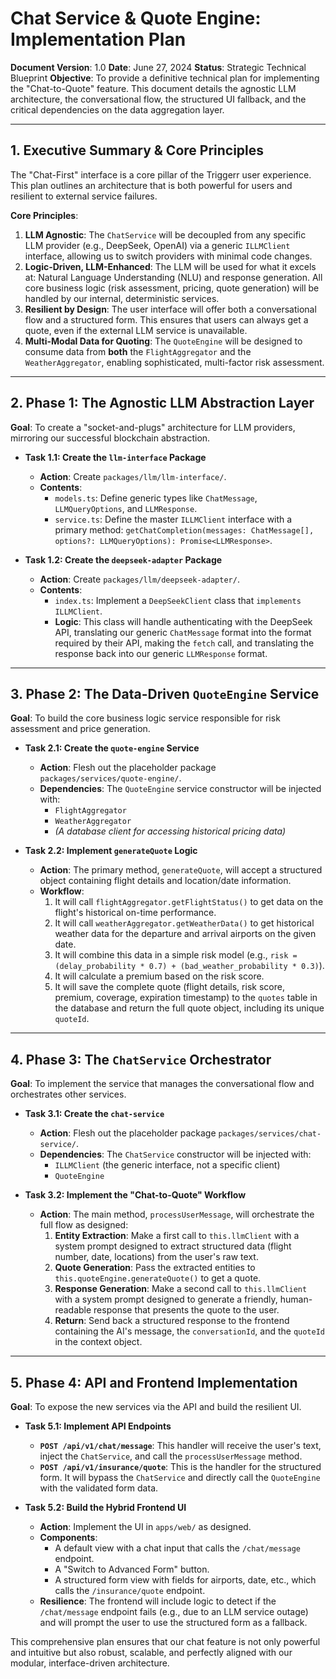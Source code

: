 # Chat Service & Quote Engine: Implementation Plan

**Document Version**: 1.0
**Date**: June 27, 2024
**Status**: Strategic Technical Blueprint
**Objective**: To provide a definitive technical plan for implementing the "Chat-to-Quote" feature. This document details the agnostic LLM architecture, the conversational flow, the structured UI fallback, and the critical dependencies on the data aggregation layer.

---

## 1. **Executive Summary & Core Principles**

The "Chat-First" interface is a core pillar of the Triggerr user experience. This plan outlines an architecture that is both powerful for users and resilient to external service failures.

**Core Principles**:
1.  **LLM Agnostic**: The `ChatService` will be decoupled from any specific LLM provider (e.g., DeepSeek, OpenAI) via a generic `ILLMClient` interface, allowing us to switch providers with minimal code changes.
2.  **Logic-Driven, LLM-Enhanced**: The LLM will be used for what it excels at: Natural Language Understanding (NLU) and response generation. All core business logic (risk assessment, pricing, quote generation) will be handled by our internal, deterministic services.
3.  **Resilient by Design**: The user interface will offer both a conversational flow and a structured form. This ensures that users can always get a quote, even if the external LLM service is unavailable.
4.  **Multi-Modal Data for Quoting**: The `QuoteEngine` will be designed to consume data from **both** the `FlightAggregator` and the `WeatherAggregator`, enabling sophisticated, multi-factor risk assessment.

---

## 2. **Phase 1: The Agnostic LLM Abstraction Layer**
**Goal**: To create a "socket-and-plugs" architecture for LLM providers, mirroring our successful blockchain abstraction.

*   **Task 1.1: Create the `llm-interface` Package**
    *   **Action**: Create `packages/llm/llm-interface/`.
    *   **Contents**:
        *   `models.ts`: Define generic types like `ChatMessage`, `LLMQueryOptions`, and `LLMResponse`.
        *   `service.ts`: Define the master `ILLMClient` interface with a primary method: `getChatCompletion(messages: ChatMessage[], options?: LLMQueryOptions): Promise<LLMResponse>`.

*   **Task 1.2: Create the `deepseek-adapter` Package**
    *   **Action**: Create `packages/llm/deepseek-adapter/`.
    *   **Contents**:
        *   `index.ts`: Implement a `DeepSeekClient` class that `implements ILLMClient`.
        *   **Logic**: This class will handle authenticating with the DeepSeek API, translating our generic `ChatMessage` format into the format required by their API, making the `fetch` call, and translating the response back into our generic `LLMResponse` format.

---

## 3. **Phase 2: The Data-Driven `QuoteEngine` Service**
**Goal**: To build the core business logic service responsible for risk assessment and price generation.

*   **Task 2.1: Create the `quote-engine` Service**
    *   **Action**: Flesh out the placeholder package `packages/services/quote-engine/`.
    *   **Dependencies**: The `QuoteEngine` service constructor will be injected with:
        *   `FlightAggregator`
        *   `WeatherAggregator`
        *   *(A database client for accessing historical pricing data)*

*   **Task 2.2: Implement `generateQuote` Logic**
    *   **Action**: The primary method, `generateQuote`, will accept a structured object containing flight details and location/date information.
    *   **Workflow**:
        1.  It will call `flightAggregator.getFlightStatus()` to get data on the flight's historical on-time performance.
        2.  It will call `weatherAggregator.getWeatherData()` to get historical weather data for the departure and arrival airports on the given date.
        3.  It will combine this data in a simple risk model (e.g., `risk = (delay_probability * 0.7) + (bad_weather_probability * 0.3)`).
        4.  It will calculate a premium based on the risk score.
        5.  It will save the complete quote (flight details, risk score, premium, coverage, expiration timestamp) to the `quotes` table in the database and return the full quote object, including its unique `quoteId`.

---

## 4. **Phase 3: The `ChatService` Orchestrator**
**Goal**: To implement the service that manages the conversational flow and orchestrates other services.

*   **Task 3.1: Create the `chat-service`**
    *   **Action**: Flesh out the placeholder package `packages/services/chat-service/`.
    *   **Dependencies**: The `ChatService` constructor will be injected with:
        *   `ILLMClient` (the generic interface, not a specific client)
        *   `QuoteEngine`

*   **Task 3.2: Implement the "Chat-to-Quote" Workflow**
    *   **Action**: The main method, `processUserMessage`, will orchestrate the full flow as designed:
        1.  **Entity Extraction**: Make a first call to `this.llmClient` with a system prompt designed to extract structured data (flight number, date, locations) from the user's raw text.
        2.  **Quote Generation**: Pass the extracted entities to `this.quoteEngine.generateQuote()` to get a quote.
        3.  **Response Generation**: Make a second call to `this.llmClient` with a system prompt designed to generate a friendly, human-readable response that presents the quote to the user.
        4.  **Return**: Send back a structured response to the frontend containing the AI's message, the `conversationId`, and the `quoteId` in the context object.

---

## 5. **Phase 4: API and Frontend Implementation**
**Goal**: To expose the new services via the API and build the resilient UI.

*   **Task 5.1: Implement API Endpoints**
    *   **`POST /api/v1/chat/message`**: This handler will receive the user's text, inject the `ChatService`, and call the `processUserMessage` method.
    *   **`POST /api/v1/insurance/quote`**: This is the handler for the structured form. It will bypass the `ChatService` and directly call the `QuoteEngine` with the validated form data.

*   **Task 5.2: Build the Hybrid Frontend UI**
    *   **Action**: Implement the UI in `apps/web/` as designed.
    *   **Components**:
        *   A default view with a chat input that calls the `/chat/message` endpoint.
        *   A "Switch to Advanced Form" button.
        *   A structured form view with fields for airports, date, etc., which calls the `/insurance/quote` endpoint.
    *   **Resilience**: The frontend will include logic to detect if the `/chat/message` endpoint fails (e.g., due to an LLM service outage) and will prompt the user to use the structured form as a fallback.

This comprehensive plan ensures that our chat feature is not only powerful and intuitive but also robust, scalable, and perfectly aligned with our modular, interface-driven architecture.

